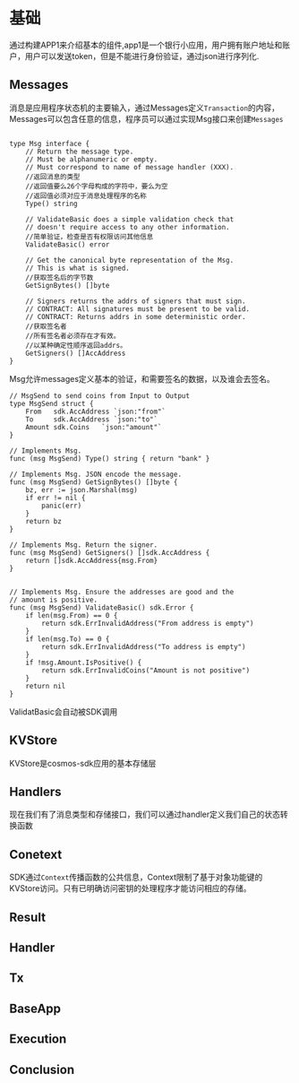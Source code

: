 # 基础

通过构建APP1来介绍基本的组件,app1是一个银行小应用，用户拥有账户地址和账户，用户可以发送token，但是不能进行身份验证，通过json进行序列化.

## Messages

消息是应用程序状态机的主要输入，通过Messages定义`Transaction`的内容，Messages可以包含任意的信息，程序员可以通过实现Msg接口来创建`Messages`

```golang

type Msg interface {
    // Return the message type.
    // Must be alphanumeric or empty.
    // Must correspond to name of message handler (XXX).
    //返回消息的类型
    //返回值要么26个字母构成的字符中，要么为空
    //返回值必须对应于消息处理程序的名称
    Type() string

    // ValidateBasic does a simple validation check that
    // doesn't require access to any other information.
    //简单验证，检查是否有权限访问其他信息
    ValidateBasic() error

    // Get the canonical byte representation of the Msg.
    // This is what is signed.
    //获取签名后的字节数
    GetSignBytes() []byte

    // Signers returns the addrs of signers that must sign.
    // CONTRACT: All signatures must be present to be valid.
    // CONTRACT: Returns addrs in some deterministic order.
    //获取签名者
    //所有签名者必须存在才有效。
    //以某种确定性顺序返回addrs。
    GetSigners() []AccAddress
}
```
Msg允许messages定义基本的验证，和需要签名的数据，以及谁会去签名。

```golang
// MsgSend to send coins from Input to Output
type MsgSend struct {
	From   sdk.AccAddress `json:"from"`
	To     sdk.AccAddress `json:"to"`
	Amount sdk.Coins   `json:"amount"`
}

// Implements Msg.
func (msg MsgSend) Type() string { return "bank" }

// Implements Msg. JSON encode the message.
func (msg MsgSend) GetSignBytes() []byte {
	bz, err := json.Marshal(msg)
	if err != nil {
		panic(err)
	}
	return bz
}

// Implements Msg. Return the signer.
func (msg MsgSend) GetSigners() []sdk.AccAddress {
	return []sdk.AccAddress{msg.From}
}


// Implements Msg. Ensure the addresses are good and the
// amount is positive.
func (msg MsgSend) ValidateBasic() sdk.Error {
	if len(msg.From) == 0 {
		return sdk.ErrInvalidAddress("From address is empty")
	}
	if len(msg.To) == 0 {
		return sdk.ErrInvalidAddress("To address is empty")
	}
	if !msg.Amount.IsPositive() {
		return sdk.ErrInvalidCoins("Amount is not positive")
	}
	return nil
}
```
ValidatBasic会自动被SDK调用

## KVStore

KVStore是cosmos-sdk应用的基本存储层


## Handlers

现在我们有了消息类型和存储接口，我们可以通过handler定义我们自己的状态转换函数

## Conetext
SDK通过`Context`传播函数的公共信息，Context限制了基于对象功能键的KVStore访问。只有已明确访问密钥的处理程序才能访问相应的存储。

## Result

## Handler

## Tx

## BaseApp

## Execution

## Conclusion



